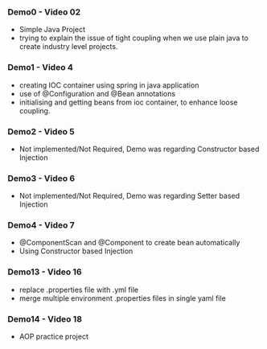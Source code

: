 ### Demo0 - Video 02
- Simple Java Project
- trying to explain the issue of tight coupling when we use plain java to create industry level projects.

### Demo1 - Video 4
- creating IOC container using spring in java application
- use of @Configuration and @Bean annotations
- initialising and getting beans from ioc container, to enhance loose coupling.

### Demo2 - Video 5
- Not implemented/Not Required, Demo was regarding Constructor based Injection

### Demo3 - Video 6
- Not implemented/Not Required, Demo was regarding Setter based Injection

### Demo4 - Video 7
- @ComponentScan and @Component to create bean automatically
- Using Constructor based Injection

### Demo13 - Video 16
- replace .properties file with .yml file
- merge multiple environment .properties files in single yaml file

### Demo14 - Video 18
- AOP practice project

